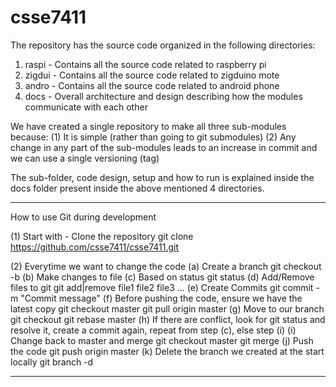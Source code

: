 csse7411
========
The repository has the source code organized in the following directories:
1. raspi - Contains all the source code related to raspberry pi
2. zigdui - Contains all the source code related to zigduino mote
3. andro - Contains all the source code related to android phone
4. docs - Overall architecture and design describing how the modules communicate with each other

We have created a single repository to make all three sub-modules because:
(1) It is simple (rather than going to git submodules)
(2) Any change in any part of the sub-modules leads to an increase in commit and we can use a single versioning (tag)

The sub-folder, code design, setup and how to run is explained inside the docs folder present inside the above mentioned 4 directories.


-----------------------------
How to use Git during development

(1) Start with - Clone the repository
git clone https://github.com/csse7411/csse7411.git 

(2) Everytime we want to change the code
   (a) Create a branch
       git checkout -b <task1>
   (b) Make changes to file
   (c) Based on status
       git status
   (d) Add/Remove files to git
       git add|remove file1 file2 file3 ...
   (e) Create Commits
       git commit -m "Commit message"
   (f) Before pushing the code, ensure we have the latest copy
       git checkout master
       git pull origin master
   (g) Move to our branch
       git checkout <task1>
       git rebase master
   (h) If there are conflict, look for git status and resolve it, create a commit again, repeat from step (c), else step (i)
   (i) Change back to master and merge
       git checkout master
       git merge <task1>
   (j) Push the code
       git push origin master
   (k) Delete the branch we created at the start locally
       git branch -d <task1>
       
--------------------------------
